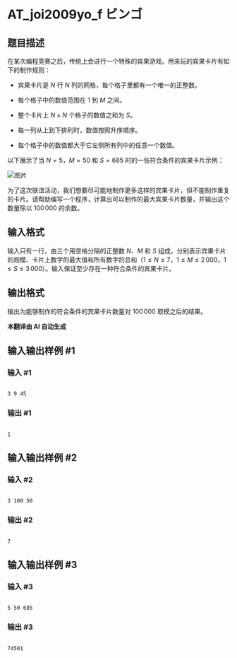 # AT_joi2009yo_f ビンゴ

## 题目描述

在某次编程竞赛之后，传统上会进行一个特殊的宾果游戏。用来玩的宾果卡片有如下的制作规则：

- 宾果卡片是 $N$ 行 $N$ 列的网格，每个格子里都有一个唯一的正整数。
- 每个格子中的数值范围在 $1$ 到 $M$ 之间。
- 整个卡片上 $N \times N$ 个格子的数值之和为 $S$。
- 每一列从上到下排列时，数值按照升序顺序。
- 每个格子中的数值都大于它左侧所有列中的任意一个数值。

以下展示了当 $N = 5$，$M = 50$ 和 $S = 685$ 时的一张符合条件的宾果卡片示例：

![图片](https://cdn.luogu.com.cn/upload/vjudge_pic/AT_joi2009yo_f/32bef0ce422023040078b038f9f4ef0bd9798684.png)

为了这次联谊活动，我们想要尽可能地制作更多这样的宾果卡片，但不能制作重复的卡片。请帮助编写一个程序，计算出可以制作的最大宾果卡片数量，并输出这个数量除以 $100\,000$ 的余数。

## 输入格式

输入只有一行，由三个用空格分隔的正整数 $N$、$M$ 和 $S$ 组成，分别表示宾果卡片的规模、卡片上数字的最大值和所有数字的总和（$1 \leq N \leq 7$，$1 \leq M \leq 2\,000$，$1 \leq S \leq 3\,000$）。输入保证至少存在一种符合条件的宾果卡片。

## 输出格式

输出为能够制作的符合条件的宾果卡片数量对 $100\,000$ 取模之后的结果。

 **本翻译由 AI 自动生成**

## 输入输出样例 #1

### 输入 #1

```
3 9 45
```

### 输出 #1

```
1
```

## 输入输出样例 #2

### 输入 #2

```
3 100 50
```

### 输出 #2

```
7
```

## 输入输出样例 #3

### 输入 #3

```
5 50 685
```

### 输出 #3

```
74501
```